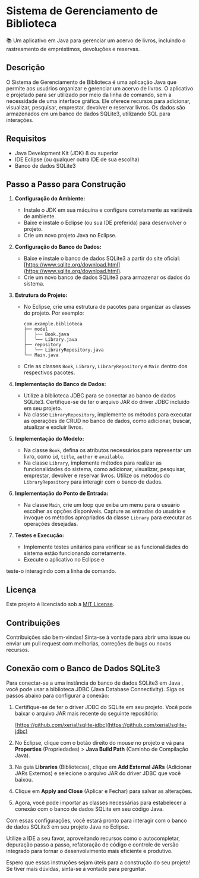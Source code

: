 # Sistema de Gerenciamento de Biblioteca

📚 Um aplicativo em Java para gerenciar um acervo de livros, incluindo o rastreamento de empréstimos, devoluções e reservas.

## Descrição

O Sistema de Gerenciamento de Biblioteca é uma aplicação Java que permite aos usuários organizar e gerenciar um acervo de livros. O aplicativo é projetado para ser utilizado por meio da linha de comando, sem a necessidade de uma interface gráfica. Ele oferece recursos para adicionar, visualizar, pesquisar, emprestar, devolver e reservar livros. Os dados são armazenados em um banco de dados SQLite3, utilizando SQL  para interações.

## Requisitos

- Java Development Kit (JDK) 8 ou superior
- IDE Eclipse (ou qualquer outra IDE de sua escolha)
- Banco de dados SQLite3

## Passo a Passo para Construção

1. **Configuração do Ambiente:**

   - Instale o JDK em sua máquina e configure corretamente as variáveis de ambiente.
   - Baixe e instale o Eclipse (ou sua IDE preferida) para desenvolver o projeto.
   - Crie um novo projeto Java no Eclipse.

2. **Configuração do Banco de Dados:**

   - Baixe e instale o banco de dados SQLite3 a partir do site oficial: [https://www.sqlite.org/download.html](https://www.sqlite.org/download.html).
   - Crie um novo banco de dados SQLite3 para armazenar os dados do sistema.

3. **Estrutura do Projeto:**

   - No Eclipse, crie uma estrutura de pacotes para organizar as classes do projeto. Por exemplo:

     ```
     com.example.biblioteca
     ├── model
     │   ├── Book.java
     │   └── Library.java
     ├── repository
     │   └── LibraryRepository.java
     └── Main.java
     ```

   - Crie as classes `Book`, `Library`, `LibraryRepository` e `Main` dentro dos respectivos pacotes.

4. **Implementação do Banco de Dados:**

   - Utilize a biblioteca JDBC para se conectar ao banco de dados SQLite3. Certifique-se de ter o arquivo JAR do driver JDBC incluído em seu projeto.
   - Na classe `LibraryRepository`, implemente os métodos para executar as operações de CRUD no banco de dados, como adicionar, buscar, atualizar e excluir livros.

5. **Implementação do Modelo:**

   - Na classe `Book`, defina os atributos necessários para representar um livro, como `id`, `title`, `author` e `available`.
   - Na classe `Library`, implemente métodos para realizar as funcionalidades do sistema, como adicionar, visualizar, pesquisar, emprestar, devolver e reservar livros. Utilize os métodos do `LibraryRepository` para interagir com o banco de dados.

6. **Implementação do Ponto de Entrada:**

   - Na classe `Main`, crie um loop que exiba um menu para o usuário escolher as opções disponíveis. Capture as entradas do usuário e invoque os métodos apropriados da classe `Library` para executar as operações desejadas.

7. **Testes e Execução:**

   - Implemente testes unitários para verificar se as funcionalidades do sistema estão funcionando corretamente.
   - Execute o aplicativo no Eclipse e

 teste-o interagindo com a linha de comando.

## Licença

Este projeto é licenciado sob a [MIT License](LICENSE).

## Contribuições

Contribuições são bem-vindas! Sinta-se à vontade para abrir uma issue ou enviar um pull request com melhorias, correções de bugs ou novos recursos.

## Conexão com o Banco de Dados SQLite3

Para conectar-se a uma instância do banco de dados SQLite3 em Java , você pode usar a biblioteca JDBC (Java Database Connectivity). Siga os passos abaixo para configurar a conexão:

1. Certifique-se de ter o driver JDBC do SQLite em seu projeto. Você pode baixar o arquivo JAR mais recente do seguinte repositório:

   [https://github.com/xerial/sqlite-jdbc](https://github.com/xerial/sqlite-jdbc)

2. No Eclipse, clique com o botão direito do mouse no projeto e vá para **Properties** (Propriedades) > **Java Build Path** (Caminho de Compilação Java).

3. Na guia **Libraries** (Bibliotecas), clique em **Add External JARs** (Adicionar JARs Externos) e selecione o arquivo JAR do driver JDBC que você baixou.

4. Clique em **Apply and Close** (Aplicar e Fechar) para salvar as alterações.

5. Agora, você pode importar as classes necessárias para estabelecer a conexão com o banco de dados SQLite em seu código Java.

Com essas configurações, você estará pronto para interagir com o banco de dados SQLite3 em seu projeto Java  no Eclipse.

Utilize a IDE a seu favor, aproveitando recursos como o autocompletar, depuração passo a passo, refatoração de código e controle de versão integrado para tornar o desenvolvimento mais eficiente e produtivo.

Espero que essas instruções sejam úteis para a construção do seu projeto! Se tiver mais dúvidas, sinta-se à vontade para perguntar.
